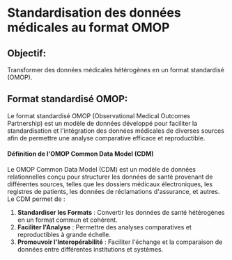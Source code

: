 # Standardisation des données médicales au format OMOP

## Objectif:

Transformer des données médicales hétérogènes en un format standardisé (OMOP).

## Format standardisé OMOP:

Le format standardisé OMOP (Observational Medical Outcomes Partnership) est un modèle de données développé pour faciliter la standardisation et l'intégration des données médicales de diverses sources afin de permettre une analyse comparative efficace et reproductible.

#### Définition de l'OMOP Common Data Model (CDM)

Le OMOP Common Data Model (CDM) est un modèle de données relationnelles conçu pour structurer les données de santé provenant de différentes sources, telles que les dossiers médicaux électroniques, les registres de patients, les données de réclamations d'assurance, et autres. Le CDM permet de :

1. **Standardiser les Formats** : Convertir les données de santé hétérogènes en un format commun et cohérent.
2. **Faciliter l'Analyse** : Permettre des analyses comparatives et reproductibles à grande échelle.
3. **Promouvoir l'Interopérabilité** : Faciliter l'échange et la comparaison de données entre différentes institutions et systèmes.